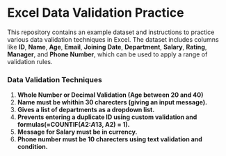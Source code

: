 # Excel Data Validation Practice

This repository contains an example dataset and instructions to practice various data validation techniques in Excel.
The dataset includes columns like **ID**, **Name**, **Age**, **Email**, **Joining Date**, **Department**, **Salary**, **Rating**, **Manager**, and **Phone Number**,
which can be used to apply a range of validation rules.
### Data Validation Techniques

1. **Whole Number or Decimal Validation (Age between 20 and 40)**
2. **Name must be whithin 30 charecters (giving an input message).**
3. **Gives a list of departments as a dropdown list.**
4. **Prevents entering a duplicate ID using custom validation and formulas(=COUNTIF($A$2:$A$13, A2) = 1).**
5. **Message for Salary must be in currency.**
6. **Phone number must be 10 charecters using text validation and condition.**

